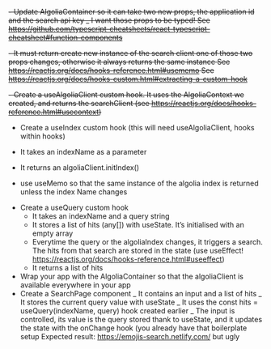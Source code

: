 ~~- Update AlgoliaContainer so it can take two new props, the application id and the search api key
\_ I want those props to be typed!
See https://github.com/typescript-cheatsheets/react-typescript-cheatsheet#function-components~~

~~- It must return create new instance of the search client one of those two props changes, otherwise it always returns the same instance
See https://reactjs.org/docs/hooks-reference.html#usememo
See https://reactjs.org/docs/hooks-custom.html#extracting-a-custom-hook~~

~~- Create a useAlgoliaClient custom hook. It uses the AlgoliaContext we created, and returns the searchClient
(see https://reactjs.org/docs/hooks-reference.html#usecontext)~~

- Create a useIndex custom hook (this will need useAlgoliaClient, hooks within hooks)

- It takes an indexName as a parameter
- It returns an algoliaClient.initIndex()
- use useMemo so that the same instance of the algolia index is returned unless the index Name changes

* Create a useQuery custom hook
  - It takes an indexName and a query string
  - It stores a list of hits (any[]) with useState. It’s initialised with an empty array
  - Everytime the query or the algoliaIndex changes, it triggers a search. The hits from that search are stored in the state (use useEffect! https://reactjs.org/docs/hooks-reference.html#useeffect)
  - It returns a list of hits
* Wrap your app with the AlgoliaContainer so that the algoliaClient is available everywhere in your app
* Create a SearchPage component
  _ It contains an input and a list of hits
  _ It stores the current query value with useState
  _ It uses the const hits = useQuery(indexName, query) hook created earlier
  _ The input is controlled, its value is the query stored thank to useState, and it updates the state with the onChange hook (you already have that boilerplate setup
  Expected result: https://emojis-search.netlify.com/ but ugly

